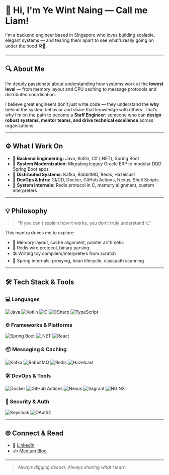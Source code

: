 # 👋 Hi, I'm Ye Wint Naing — Call me Liam!

I'm a backend engineer based in Singapore who loves building scalable, elegant systems — and tearing them apart to see what’s really going on under the hood 🛠️🧠.

---

## 🔍 About Me

I’m deeply passionate about understanding how systems work at the **lowest level** — from memory layout and CPU caching to message protocols and distributed coordination.

I believe great engineers don’t just write code — they understand the **why** behind the system behavior and share that knowledge with others. That’s why I’m on the path to become a **Staff Engineer**: someone who can **design robust systems, mentor teams, and drive technical excellence** across organizations.

---

## ⚙️ What I Work On

- 🧰 **Backend Engineering:** Java, Kotlin, C# (.NET), Spring Boot
- 🔄 **System Modernization:** Migrating legacy Oracle ERP to modular DDD Spring Boot apps
- 📡 **Distributed Systems:** Kafka, RabbitMQ, Redis, Hazelcast
- 🔧 **DevOps & Infra:** CI/CD, Docker, GitHub Actions, Nexus, Shell Scripts
- 🧠 **System Internals:** Redis protocol in C, memory alignment, custom interpreters

---

## 💡 Philosophy

> "If you can't explain how it works, you don't truly understand it."

This mantra drives me to explore:

- 🔬 Memory layout, cache alignment, pointer arithmetic
- 🧪 Redis wire protocol, binary parsing
- 🛠️ Writing toy compilers/interpreters from scratch
- 🧵 Spring internals: proxying, bean lifecycle, classpath scanning

---

## 🛠️ Tech Stack & Tools

### 💻 Languages
![Java](https://img.shields.io/badge/Java-ED8B00?style=flat&logo=java&logoColor=white)
![Kotlin](https://img.shields.io/badge/Kotlin-7F52FF?style=flat&logo=kotlin&logoColor=white)
![C](https://img.shields.io/badge/C-00599C?style=flat&logo=c&logoColor=white)
![CSharp](https://img.shields.io/badge/C%23-239120?style=flat&logo=c-sharp&logoColor=white)
![TypeScript](https://img.shields.io/badge/TypeScript-3178C6?style=flat&logo=typescript&logoColor=white)

### ⚙️ Frameworks & Platforms
![Spring Boot](https://img.shields.io/badge/Spring%20Boot-6DB33F?style=flat&logo=spring-boot&logoColor=white)
![.NET](https://img.shields.io/badge/.NET-512BD4?style=flat&logo=dotnet&logoColor=white)
![React](https://img.shields.io/badge/React-61DAFB?style=flat&logo=react&logoColor=black)

### 📦 Messaging & Caching
![Kafka](https://img.shields.io/badge/Kafka-231F20?style=flat&logo=apache-kafka&logoColor=white)
![RabbitMQ](https://img.shields.io/badge/RabbitMQ-FF6600?style=flat&logo=rabbitmq&logoColor=white)
![Redis](https://img.shields.io/badge/Redis-DC382D?style=flat&logo=redis&logoColor=white)
![Hazelcast](https://img.shields.io/badge/Hazelcast-0183C4?style=flat)

### 🛠 DevOps & Tools
![Docker](https://img.shields.io/badge/Docker-2496ED?style=flat&logo=docker&logoColor=white)
![GitHub Actions](https://img.shields.io/badge/GitHub%20Actions-2088FF?style=flat&logo=github-actions&logoColor=white)
![Nexus](https://img.shields.io/badge/Nexus-4E8AB5?style=flat)
![Vagrant](https://img.shields.io/badge/Vagrant-1563FF?style=flat)
![NGINX](https://img.shields.io/badge/Nginx-009639?style=flat&logo=nginx&logoColor=white)

### 🔐 Security & Auth
![Keycloak](https://img.shields.io/badge/Keycloak-0066CC?style=flat&logo=keycloak&logoColor=white)
![OAuth2](https://img.shields.io/badge/OAuth2-EB5424?style=flat)

---

## 🌐 Connect & Read

- 💼 [LinkedIn](https://www.linkedin.com/in/ye-wint-naing-331624140/)
- ✍️ [Medium Blog](https://medium.com/@yewintt.naing)

---

> _Always digging deeper. Always sharing what I learn._
